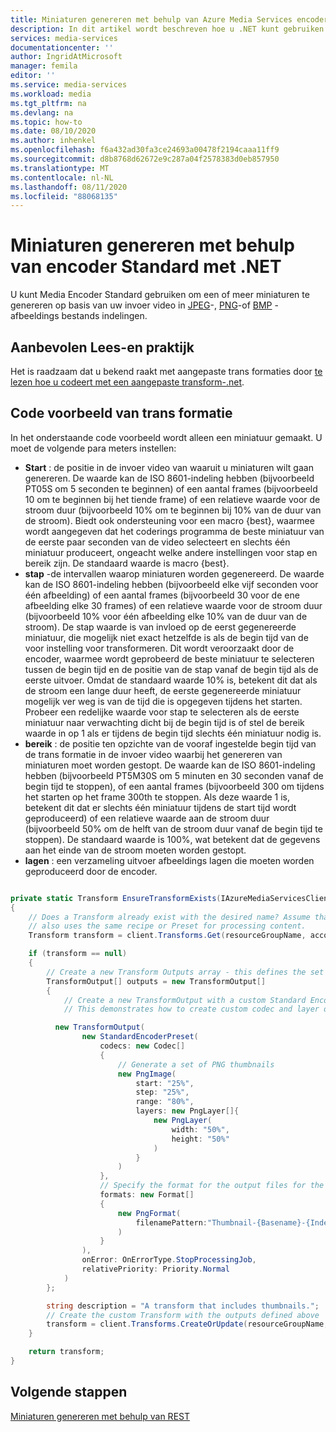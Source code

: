 ```yaml
---
title: Miniaturen genereren met behulp van Azure Media Services encoder Standard met .NET
description: In dit artikel wordt beschreven hoe u .NET kunt gebruiken om een Asset te coderen en tegelijkertijd miniaturen te genereren met behulp van Media Encoder Standard.
services: media-services
documentationcenter: ''
author: IngridAtMicrosoft
manager: femila
editor: ''
ms.service: media-services
ms.workload: media
ms.tgt_pltfrm: na
ms.devlang: na
ms.topic: how-to
ms.date: 08/10/2020
ms.author: inhenkel
ms.openlocfilehash: f6a432ad30fa3ce24693a00478f2194caaa11ff9
ms.sourcegitcommit: d8b8768d62672e9c287a04f2578383d0eb857950
ms.translationtype: MT
ms.contentlocale: nl-NL
ms.lasthandoff: 08/11/2020
ms.locfileid: "88068135"
---
```

# <a name="how-to-generate-thumbnails-using-encoder-standard-with-net"></a>Miniaturen genereren met behulp van encoder Standard met .NET

U kunt Media Encoder Standard gebruiken om een of meer miniaturen te genereren op basis van uw invoer video in [JPEG](https://en.wikipedia.org/wiki/JPEG)-, [PNG](https://en.wikipedia.org/wiki/Portable_Network_Graphics)-of [BMP](https://en.wikipedia.org/wiki/BMP_file_format) -afbeeldings bestands indelingen.

## <a name="recommended-reading-and-practice"></a>Aanbevolen Lees-en praktijk

Het is raadzaam dat u bekend raakt met aangepaste trans formaties door [te lezen hoe u codeert met een aangepaste transform-.net](customize-encoder-presets-how-to.md).

## <a name="transform-code-example"></a>Code voorbeeld van trans formatie

In het onderstaande code voorbeeld wordt alleen een miniatuur gemaakt.  U moet de volgende para meters instellen:

- **Start** : de positie in de invoer video van waaruit u miniaturen wilt gaan genereren. De waarde kan de ISO 8601-indeling hebben (bijvoorbeeld PT05S om 5 seconden te beginnen) of een aantal frames (bijvoorbeeld 10 om te beginnen bij het tiende frame) of een relatieve waarde voor de stroom duur (bijvoorbeeld 10% om te beginnen bij 10% van de duur van de stroom). Biedt ook ondersteuning voor een macro {best}, waarmee wordt aangegeven dat het coderings programma de beste miniatuur van de eerste paar seconden van de video selecteert en slechts één miniatuur produceert, ongeacht welke andere instellingen voor stap en bereik zijn. De standaard waarde is macro {best}.
- **stap** -de intervallen waarop miniaturen worden gegenereerd. De waarde kan de ISO 8601-indeling hebben (bijvoorbeeld elke vijf seconden voor één afbeelding) of een aantal frames (bijvoorbeeld 30 voor de ene afbeelding elke 30 frames) of een relatieve waarde voor de stroom duur (bijvoorbeeld 10% voor één afbeelding elke 10% van de duur van de stroom). De stap waarde is van invloed op de eerst gegenereerde miniatuur, die mogelijk niet exact hetzelfde is als de begin tijd van de voor instelling voor transformeren. Dit wordt veroorzaakt door de encoder, waarmee wordt geprobeerd de beste miniatuur te selecteren tussen de begin tijd en de positie van de stap vanaf de begin tijd als de eerste uitvoer. Omdat de standaard waarde 10% is, betekent dit dat als de stroom een lange duur heeft, de eerste gegenereerde miniatuur mogelijk ver weg is van de tijd die is opgegeven tijdens het starten. Probeer een redelijke waarde voor stap te selecteren als de eerste miniatuur naar verwachting dicht bij de begin tijd is of stel de bereik waarde in op 1 als er tijdens de begin tijd slechts één miniatuur nodig is.
- **bereik** : de positie ten opzichte van de vooraf ingestelde begin tijd van de trans formatie in de invoer video waarbij het genereren van miniaturen moet worden gestopt. De waarde kan de ISO 8601-indeling hebben (bijvoorbeeld PT5M30S om 5 minuten en 30 seconden vanaf de begin tijd te stoppen), of een aantal frames (bijvoorbeeld 300 om tijdens het starten op het frame 300th te stoppen. Als deze waarde 1 is, betekent dit dat er slechts één miniatuur tijdens de start tijd wordt geproduceerd) of een relatieve waarde aan de stroom duur (bijvoorbeeld 50% om de helft van de stroom duur vanaf de begin tijd te stoppen). De standaard waarde is 100%, wat betekent dat de gegevens aan het einde van de stroom moeten worden gestopt.
- **lagen** : een verzameling uitvoer afbeeldings lagen die moeten worden geproduceerd door de encoder.

```csharp

private static Transform EnsureTransformExists(IAzureMediaServicesClient client, string resourceGroupName, string accountName, string transformName)
{
    // Does a Transform already exist with the desired name? Assume that an existing Transform with the desired name
    // also uses the same recipe or Preset for processing content.
    Transform transform = client.Transforms.Get(resourceGroupName, accountName, transformName);

    if (transform == null)
    {
        // Create a new Transform Outputs array - this defines the set of outputs for the Transform
        TransformOutput[] outputs = new TransformOutput[]
        {
            // Create a new TransformOutput with a custom Standard Encoder Preset
            // This demonstrates how to create custom codec and layer output settings

          new TransformOutput(
                new StandardEncoderPreset(
                    codecs: new Codec[]
                    {
                        // Generate a set of PNG thumbnails
                        new PngImage(
                            start: "25%",
                            step: "25%",
                            range: "80%",
                            layers: new PngLayer[]{
                                new PngLayer(
                                    width: "50%",
                                    height: "50%"
                                )
                            }
                        )
                    },
                    // Specify the format for the output files for the thumbnails
                    formats: new Format[]
                    {
                        new PngFormat(
                            filenamePattern:"Thumbnail-{Basename}-{Index}{Extension}"
                        )
                    }
                ),
                onError: OnErrorType.StopProcessingJob,
                relativePriority: Priority.Normal
            )
        };

        string description = "A transform that includes thumbnails.";
        // Create the custom Transform with the outputs defined above
        transform = client.Transforms.CreateOrUpdate(resourceGroupName, accountName, transformName, outputs, description);
    }

    return transform;
}
```

## <a name="next-steps"></a>Volgende stappen
[Miniaturen genereren met behulp van REST](media-services-generate-thumbnails-rest.md)
